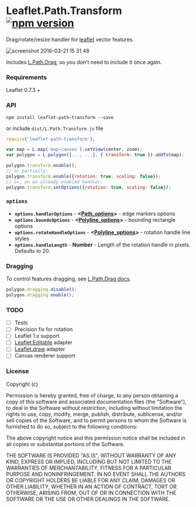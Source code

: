 # Leaflet.Path.Transform [![npm version](https://badge.fury.io/js/leaflet-path-transform.svg)](https://badge.fury.io/js/leaflet-path-transform)

Drag/rotate/resize handler for [leaflet](http://leafletjs.com) vector features.

![screenshot 2016-03-21 15 31 48](https://cloud.githubusercontent.com/assets/26884/13921863/4470b97c-ef7a-11e5-8ea2-46161fffaedd.png)

Includes [L.Path.Drag](https://github.com/w8r/Leaflet.Path.Drag), so you don't
need to include it once again.

### Requirements

Leaflet 0.7.3 +

### API
```shell
npm install leaflet-path-transform --save
```
or include `dist/L.Path.Transform.js` file

```js
require('leaflet-path-transform');

var map = L.map('map-canvas').setView(center, zoom);
var polygon = L.polygon([..., ...], { transform: true }).addTo(map);

polygon.transform.enable();
// or partially:
polygon.transform.enable({rotation: true, scaling: false});
// or, on an already enabled handler:
polygon.transform.setOptions({rotation: true, scaling: false});
```

### `options`

* **`options.handlerOptions`** - **<[Path_options](http://leafletjs.com/reference.html#path-options)>** - edge markers options
* **`options.boundsOptions`** - **<[Polyline_options](http://leafletjs.com/reference.html#polyline-options)>** - bounding rectangle options
* **`options.rotateHandleOptions`** - **<[Polyline_options](http://leafletjs.com/reference.html#polyline-options)>** - rotation handle line styles
* **`options.handleLength`** - **Number** - Length of the rotation handle in pixels. Defaults to 20.


### Dragging

To control features dragging, see
[L.Path.Drag docs](https://github.com/w8r/Leaflet.Path.Drag).

```js
polygon.dragging.disable();
polygon.dragging.enable();
```



### TODO

 - [ ] Tests
 - [ ] Precision fix for rotation
 - [ ] Leaflet 1.x support
 - [ ] [Leaflet.Editable](https://github.com/Leaflet/Leaflet.Editable) adapter
 - [ ] [Leaflet.draw](https://github.com/Leaflet/Leaflet.draw) adapter
 - [ ] Canvas renderer support

### License

 Copyright (c) <year> <copyright holders>

Permission is hereby granted, free of charge, to any person obtaining a copy of this software and associated documentation files (the "Software"), to deal in the Software without restriction, including without limitation the rights to use, copy, modify, merge, publish, distribute, sublicense, and/or sell copies of the Software, and to permit persons to whom the Software is furnished to do so, subject to the following conditions:

The above copyright notice and this permission notice shall be included in all copies or substantial portions of the Software.

THE SOFTWARE IS PROVIDED "AS IS", WITHOUT WARRANTY OF ANY KIND, EXPRESS OR IMPLIED, INCLUDING BUT NOT LIMITED TO THE WARRANTIES OF MERCHANTABILITY, FITNESS FOR A PARTICULAR PURPOSE AND NONINFRINGEMENT. IN NO EVENT SHALL THE AUTHORS OR COPYRIGHT HOLDERS BE LIABLE FOR ANY CLAIM, DAMAGES OR OTHER LIABILITY, WHETHER IN AN ACTION OF CONTRACT, TORT OR OTHERWISE, ARISING FROM, OUT OF OR IN CONNECTION WITH THE SOFTWARE OR THE USE OR OTHER DEALINGS IN THE SOFTWARE.
